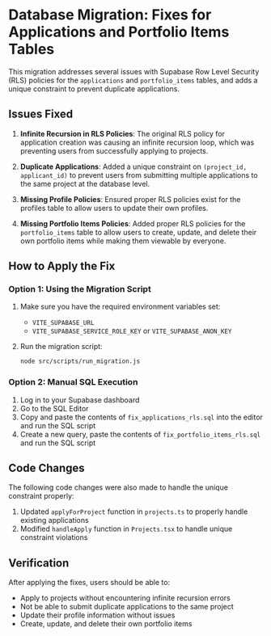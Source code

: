 # Database Migration: Fixes for Applications and Portfolio Items Tables

This migration addresses several issues with Supabase Row Level Security (RLS) policies for the `applications` and `portfolio_items` tables, and adds a unique constraint to prevent duplicate applications.

## Issues Fixed

1. **Infinite Recursion in RLS Policies**: The original RLS policy for application creation was causing an infinite recursion loop, which was preventing users from successfully applying to projects.

2. **Duplicate Applications**: Added a unique constraint on `(project_id, applicant_id)` to prevent users from submitting multiple applications to the same project at the database level.

3. **Missing Profile Policies**: Ensured proper RLS policies exist for the profiles table to allow users to update their own profiles.

4. **Missing Portfolio Items Policies**: Added proper RLS policies for the `portfolio_items` table to allow users to create, update, and delete their own portfolio items while making them viewable by everyone.

## How to Apply the Fix

### Option 1: Using the Migration Script

1. Make sure you have the required environment variables set:
   - `VITE_SUPABASE_URL`
   - `VITE_SUPABASE_SERVICE_ROLE_KEY` or `VITE_SUPABASE_ANON_KEY`

2. Run the migration script:
   ```bash
   node src/scripts/run_migration.js
   ```

### Option 2: Manual SQL Execution

1. Log in to your Supabase dashboard
2. Go to the SQL Editor
3. Copy and paste the contents of `fix_applications_rls.sql` into the editor and run the SQL script
4. Create a new query, paste the contents of `fix_portfolio_items_rls.sql` and run the SQL script

## Code Changes

The following code changes were also made to handle the unique constraint properly:

1. Updated `applyForProject` function in `projects.ts` to properly handle existing applications
2. Modified `handleApply` function in `Projects.tsx` to handle unique constraint violations

## Verification

After applying the fixes, users should be able to:
- Apply to projects without encountering infinite recursion errors
- Not be able to submit duplicate applications to the same project
- Update their profile information without issues
- Create, update, and delete their own portfolio items